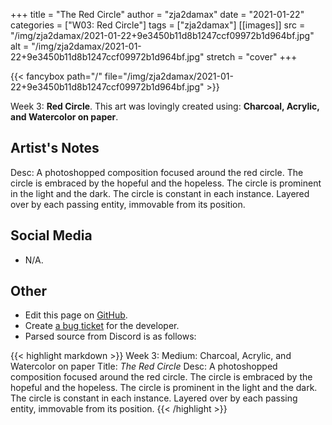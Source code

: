 +++
title =       "The Red Circle"
author =      "zja2damax"
date =        "2021-01-22"
categories =  ["W03: Red Circle"]
tags =        ["zja2damax"]
[[images]]
                      src = "/img/zja2damax/2021-01-22+9e3450b11d8b1247ccf09972b1d964bf.jpg"
                      alt = "/img/zja2damax/2021-01-22+9e3450b11d8b1247ccf09972b1d964bf.jpg"
                      stretch = "cover"
+++


{{< fancybox path="/" file="/img/zja2damax/2021-01-22+9e3450b11d8b1247ccf09972b1d964bf.jpg" >}}


Week 3: **Red Circle**. This art was lovingly created using: **Charcoal, Acrylic, and Watercolor on paper**.

## Artist's Notes

Desc: A photoshopped composition focused around the red circle. The circle is embraced by the hopeful and the hopeless. The circle is prominent in the light and the dark. The circle is constant in each instance. Layered over by each passing entity, immovable from its position.

## Social Media

- N/A.

## Other

- Edit this page on [GitHub](https://github.com/teaminkling/web-refresh/edit/main/blog/content/blog/zja2damax-week-3-f85c.md).
- Create [a bug ticket](https://github.com/teaminkling/web-refresh/issues/new?assignees=&labels=bug&template=problem-report.md&title=) for the developer.
- Parsed source from Discord is as follows:

{{< highlight markdown >}}
Week 3:
Medium: Charcoal, Acrylic, and Watercolor on paper
Title: *The Red Circle*
Desc: A photoshopped composition focused around the red circle. The circle is embraced by the hopeful and the hopeless. The circle is prominent in the light and the dark. The circle is constant in each instance. Layered over by each passing entity, immovable from its position.
{{< /highlight >}}
